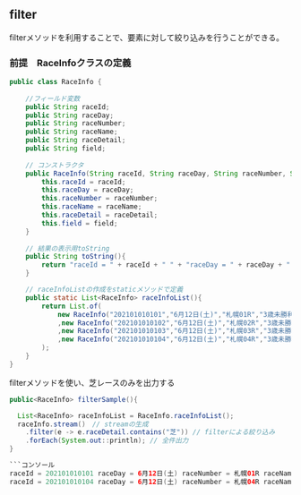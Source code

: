 ## filter

filterメソッドを利用することで、要素に対して絞り込みを行うことができる。

### 前提　RaceInfoクラスの定義

```Java
public class RaceInfo {
    
    //フィールド変数
    public String raceId;
    public String raceDay;
    public String raceNumber;
    public String raceName;
    public String raceDetail;
    public String field;
    
    // コンストラクタ
    public RaceInfo(String raceId, String raceDay, String raceNumber, String raceName, String raceDetail, String field){
        this.raceId = raceId;
        this.raceDay = raceDay;
        this.raceNumber = raceNumber;
        this.raceName = raceName;
        this.raceDetail = raceDetail;
        this.field = field;
    }
    
    // 結果の表示用toString
    public String toString(){
        return "raceId = " + raceId + " " + "raceDay = " + raceDay + " " + "raceNumber = " + raceNumber + " "  + "raceName = " + raceName + " " + "raceDetail = " + raceDetail + " " + "field = " + field;
    }

    // raceInfoListの作成をstaticメソッドで定義
    public static List<RaceInfo> raceInfoList(){
        return List.of(
            new RaceInfo("202101010101","6月12日(土)","札幌01R","3歳未勝利","芝1200m","馬場:良")
            ,new RaceInfo("202101010102","6月12日(土)","札幌02R","3歳未勝利","ダ1700m","馬場:良")
            ,new RaceInfo("202101010103","6月12日(土)","札幌03R","3歳未勝利","ダ1000m","馬場:良")
            ,new RaceInfo("202101010104","6月12日(土)","札幌04R","3歳未勝利","芝2000m","馬場:良")
        );
    }
}
```

filterメソッドを使い、芝レースのみを出力する

```Java
public<RaceInfo> filterSample(){

  List<RaceInfo> raceInfoList = RaceInfo.raceInfoList();
  raceInfo.stream()　// streamの生成
    .filter(e -> e.raceDetail.contains("芝")) // filterによる絞り込み
    .forEach(System.out::println); // 全件出力
}

```コンソール
raceId = 202101010101 raceDay = 6月12日(土) raceNumber = 札幌01R raceName = 3歳未勝利 raceDetail = 芝1200m field = 馬場:良
raceId = 202101010104 raceDay = 6月12日(土) raceNumber = 札幌04R raceName = 3歳未勝利 raceDetail = 芝2000m field = 馬場:良
```
